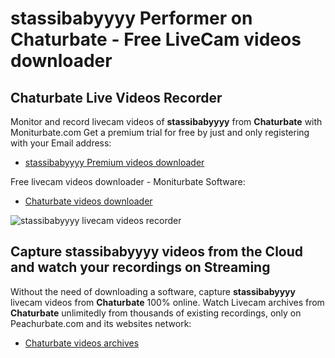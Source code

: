 # stassibabyyyy Performer on Chaturbate - Free LiveCam videos downloader

## Chaturbate Live Videos Recorder

Monitor and record livecam videos of **stassibabyyyy** from **Chaturbate** with Moniturbate.com
Get a premium trial for free by just and only registering with your Email address:
* [stassibabyyyy Premium videos downloader](https://moniturbate.com/request-demo-licence-key.html)

Free livecam videos downloader - Moniturbate Software:
* [Chaturbate videos downloader](https://moniturbate.com/moniturbate-download-software.html)

![stassibabyyyy livecam videos recorder](https://peachurnet.com/templates/moniturbate-software.png)


## Capture stassibabyyyy videos from the Cloud and watch your recordings on Streaming

Without the need of downloading a software, capture **stassibabyyyy** livecam videos from **Chaturbate** 100% online.
Watch Livecam archives from **Chaturbate** unlimitedly from thousands of existing recordings, only on Peachurbate.com and its websites network:
* [Chaturbate videos archives](https://peachurnet.com/)